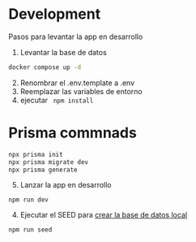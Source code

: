 # Development

Pasos para levantar la app en desarrollo

1. Levantar la base de datos

```sh {"id":"01J8QV9WSK0PJBGG2THBSECTHV"}
docker compose up -d
```

2. Renombrar el .env.template a .env
3. Reemplazar las variables de entorno
4. ejecutar ` npm install`

# Prisma commnads

```sh {"id":"01J8QV9WSK0PJBGG2THF57WGNM"}
npx prisma init
npx prisma migrate dev
npx prisma generate

```

5. Lanzar la app en desarrollo

`npm run dev`

4. Ejecutar el SEED para [crear la base de datos local](localhost:3000/api/seed)

```sh {"id":"01J8QVA3ZS1TX2EX7XGT1XYTYX"}
npm run seed
```
